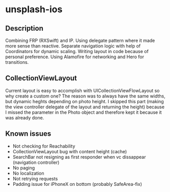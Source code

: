 # unsplash-ios

## Description

Combining FRP (RXSwift) and IP. Using delegate pattern where it made more sense than reactive. Separate navigation logic with help of Coordinators for dynamic scaling. Writing layout in code because of personal preference. Using Alamofire for networking and Hero for transitions. 

## CollectionViewLayout

Current layout is easy to accomplish with UICollectionViewFlowLayout so why create a custom one? The reason was to always have the same widths, but dynamic heghts depending on photo height. I skipped this part (making the view controller delegate of the layout and returning the height) because I missed the parameter in the Photo object and therefore kept it because it was already done. 

## Known issues

- Not checking for Reachability
- CollectionViewLayout bug with content height (cache)
- SearchBar not resigning as first responder when vc dissappear (navigation controller)
- No paging
- No localization
- Not retrying requests
- Padding issue for iPhoneX on bottom (probably SafeArea-fix)
